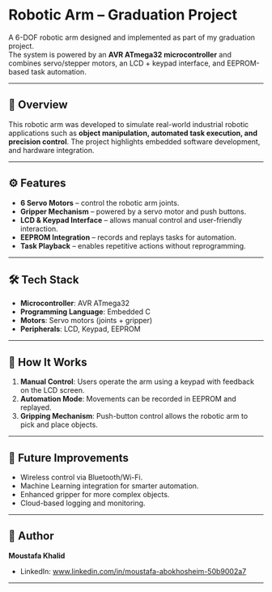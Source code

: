 # Robotic Arm – Graduation Project  

A 6-DOF robotic arm designed and implemented as part of my graduation project.  
The system is powered by an **AVR ATmega32 microcontroller** and combines servo/stepper motors, an LCD + keypad interface, and EEPROM-based task automation.  

---

## 🚀 Overview  
This robotic arm was developed to simulate real-world industrial robotic applications such as **object manipulation, automated task execution, and precision control**. The project highlights embedded software development, and hardware integration.  

---

## ⚙️ Features  
- **6 Servo Motors** – control the robotic arm joints.  
- **Gripper Mechanism** – powered by a servo motor and push buttons.  
- **LCD & Keypad Interface** – allows manual control and user-friendly interaction.  
- **EEPROM Integration** – records and replays tasks for automation.  
- **Task Playback** – enables repetitive actions without reprogramming.  

---

## 🛠️ Tech Stack  
- **Microcontroller**: AVR ATmega32  
- **Programming Language**: Embedded C  
- **Motors**: Servo motors (joints + gripper)
- **Peripherals**: LCD, Keypad, EEPROM  

---

## 📖 How It Works  
1. **Manual Control**: Users operate the arm using a keypad with feedback on the LCD screen.  
2. **Automation Mode**: Movements can be recorded in EEPROM and replayed.  
3. **Gripping Mechanism**: Push-button control allows the robotic arm to pick and place objects.  

---

## 🔮 Future Improvements  
- Wireless control via Bluetooth/Wi-Fi.  
- Machine Learning integration for smarter automation.  
- Enhanced gripper for more complex objects.  
- Cloud-based logging and monitoring.  

---

## 👤 Author  
**Moustafa Khalid**  
- LinkedIn: www.linkedin.com/in/moustafa-abokhosheim-50b9002a7  
---
